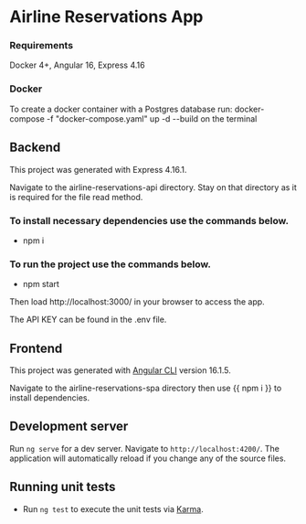 # Airline Reservations App

### Requirements

Docker 4+, Angular 16, Express 4.16

### Docker

To create a docker container with a Postgres database run: docker-compose -f "docker-compose.yaml" up -d --build on the terminal

## Backend

This project was generated with Express 4.16.1.

Navigate to the airline-reservations-api directory.
Stay on that directory as it is required for the file read method.

### To install necessary dependencies use the commands below.

- npm i

### To run the project use the commands below.

- npm start

Then load http://localhost:3000/ in your browser to access the app.

The API KEY can be found in the .env file.

## Frontend

This project was generated with [Angular CLI](https://github.com/angular/angular-cli) version 16.1.5.

Navigate to the airline-reservations-spa directory then use {{ npm i }} to install dependencies.

## Development server

Run `ng serve` for a dev server. Navigate to `http://localhost:4200/`. The application will automatically reload if you change any of the source files.

## Running unit tests

- Run `ng test` to execute the unit tests via [Karma](https://karma-runner.github.io).
